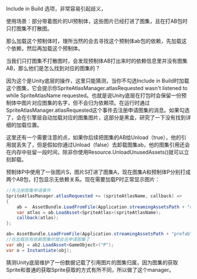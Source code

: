 Include in Build 选项，非常容易引起歧义，

使用场景：部分带着图片的UI预制体，这些图片已经打进了图集，且在打AB包时只打图集不打散图。

那么加载这个预制体时，理所当然的会去寻找这个预制体ab包的依赖，先加载这个依赖，然后再加载这个预制体。

当我们只打图集不打散图时，会发现预制体AB打出来时的依赖信息里并没有图集AB，那么他们是怎么找到对应的图集的？

因为这个是Unity底层的操作，这里只能猜测，当你不勾选Include in Build时加载这个图集，它会提示你SpriteAtlasManager.atlasRequested wasn't listened to while SpriteAtlasName requested。也就是说Unity底层在打包时会保留一份预制体中图片对应图集的名字，但不会归为依赖项。在运行时通过SpriteAtlasManager.atlasRequested这个事件去注册申请图集的消息。如果勾选了，会在引擎层自动加载对应的图集图片，这部分是黑盒，研究了一下没有找到详细的加载位置。

这里还有一个需要注意的点，如果你后续把图集的AB给Unload（true），他的引用就丢失了，但是假如你通过Unload（false）去卸载图集ab，他的图集引用还会在内存中驻留一段时间，除非你使用Resource.UnloadUnusedAssets()就可以立刻卸载。

预制体P中使用了一张图片S，图片S打进了图集A，现在图集A和预制体P分别打成两个AB包，打包显示无依赖关系。现在需要加载P时正常显示图片：

```c#
//先注册图集申请事件
SpriteAtlasManager.atlasRequested += (spriteAtlasName, callback) =>
{
    ab =  AssetBundle.LoadFromFile(Application.streamingAssetsPath + "atlas");
    var atlas = ab.LoadAsset<SpriteAtlas>(spriteAtlasName);
    callback(atlas);
};
```

```c#
ab= AssetBundle.LoadFromFile(Application.streamingAssetsPath + "prefab");
//在加载到有依赖图集时就会去申请图集了
var obj = ab2.LoadAsset<GameObject>("P");
var o = Instantiate(obj);
```

猜测Unity底层维护了一份数据记载了引用图片的图集归属，因为图集的获取Sprite和普通的获取Sprite获取的方式有所不同，所以做了这个manager。

